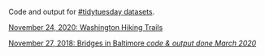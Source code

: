 Code and output for [#tidytuesday datasets](https://github.com/rfordatascience/tidytuesday).

[November 24, 2020: Washington Hiking Trails](https://github.com/greg-dubrow/tidy-tuesday-projects/blob/master/2020/tt_20201124_watrails.md)

[November 27, 2018: Bridges in Baltimore _code & output done March 2020_ ](https://github.com/greg-dubrow/tidy-tuesday-projects/blob/master/2018/tt_20181127_baltbridges.md)